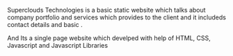 <!-- =======================================================
  * Comapany: Superclouds Technologies
  * Author: Vasanth Palaniswmy
  ======================================================== -->

  Superclouds Technologies is a basic static website which talks about company portfolio and services which provides to the client and it includeds contact details and basic .

  And Its a single page website which develped with help of HTML, CSS, Javascript and Javascript Libraries